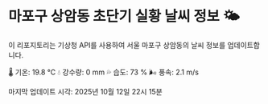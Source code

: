 
# 마포구 상암동 초단기 실황 날씨 정보 🌤️

이 리포지토리는 기상청 API를 사용하여 서울 마포구 상암동의 날씨 정보를 업데이트합니다. 

🌡️ 기온: 19.8 ℃
💧 강수량: 0 mm
💦 습도: 73 %
🌬️ 풍속: 2.1 m/s

마지막 업데이트 시각: 2025년 10월 12일 22시 15분    
